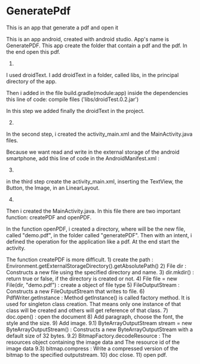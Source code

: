 # GeneratePdf
This is an app that generate a pdf and open it

This is an app android, created with android studio.
App's name is GeneratePDF.
This app create the folder that contain a pdf and the pdf. In the end open this pdf.

1.

I used droidText. I add droidText in a folder, called libs, in the principal directory of the app.

Then i added in the file build.gradle(module:app) inside the dependencies this line of code: compile files ('libs/droidTest.0.2.jar')

In this step we added finally the droidText in the project.

2.
In the second step, i created the activity_main.xml and the MainActivity.java files.

Because we want read and write in the external storage of the android smartphone, add this line of code in the AndroidManifest.xml :

<uses-permission android:name="android.permission.WRITE_EXTERNAL_STORAGE" />
<uses-permission android:name="android.permission.READ_EXTERNAL_STORAGE" />

3.
in the third step create the activity_main.xml, inserting the TextView, the Button, the Image, in an LinearLayout.

4.
Then i created the MainActivity.java.
In this file there are two important function: createPDF and openPDF.

In the function openPDF, i created a directory, where will be the new file, called "demo.pdf", in the folder called "generatePDF".
Then with an intent, i defined the operation for the application like a pdf.
At the end start the activity.

The function createPDF is more difficult.
	1) create the path : Environment.getExternalStorageDirectory().getAbsolutePath()
	2) File dir : Constructs a new file using the specified directory and name.
	3) dir.mkdir() : return true or false, if the directory is created or not.
	4) File file = new File(dir, "demo.pdf") : create a object of file type
	5) FileOutputStream : Constructs a new FileOutputStream that writes to file.
	6) PdfWriter.getInstance : Method getInstance() is called factory method. It is used for singleton class creation.
            That means only one instance of that class will be created and others will get reference of that class.
    7)  doc.open() : open the document
    8) Add paragraph, choose the font, the style and the size.
    9) Add image.
    9.1) ByteArrayOutputStream stream = new ByteArrayOutputStream() : Constructs a new ByteArrayOutputStream with a default size of 32 bytes.
    9.2) BitmapFactory.decodeResource : The resources object containing the image data and The resource id of the image data
    9.3) bitmap.compress : Write a compressed version of the bitmap to the specified outputstream.
    10) doc close.
    11) open pdf.
    
	
